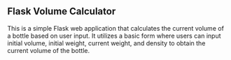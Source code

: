 ## Flask Volume Calculator

This is a simple Flask web application that calculates the current volume of a bottle based on user input. It utilizes a basic form where users can input initial volume, initial weight, current weight, and density to obtain the current volume of the bottle.